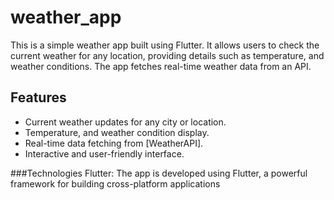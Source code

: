 # weather_app
This is a simple weather app built using Flutter. It allows users to check the current weather for any location, providing details such as temperature, and weather conditions. 
The app fetches real-time weather data from an API.

## Features
- Current weather updates for any city or location.
- Temperature, and weather condition display.
- Real-time data fetching from [WeatherAPI].
- Interactive and user-friendly interface.

###Technologies
Flutter: The app is developed using Flutter, a powerful framework for building cross-platform applications

